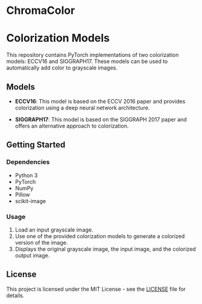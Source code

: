 # ChromaColor

# Colorization Models

This repository contains PyTorch implementations of two colorization models: ECCV16 and SIGGRAPH17. These models can be used to automatically add color to grayscale images.

## Models

- **ECCV16**: This model is based on the ECCV 2016 paper and provides colorization using a deep neural network architecture.

- **SIGGRAPH17**: This model is based on the SIGGRAPH 2017 paper and offers an alternative approach to colorization.

## Getting Started

### Dependencies

- Python 3
- PyTorch
- NumPy
- Pillow
- scikit-image

### Usage

1. Load an input grayscale image.
2. Use one of the provided colorization models to generate a colorized version of the image.
3. Displays the original grayscale image, the input image, and the colorized output image.


## License

This project is licensed under the MIT License - see the [LICENSE](LICENSE) file for details.
